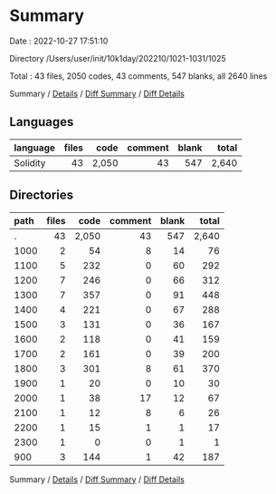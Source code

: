 # Summary

Date : 2022-10-27 17:51:10

Directory /Users/user/init/10k1day/202210/1021-1031/1025

Total : 43 files,  2050 codes, 43 comments, 547 blanks, all 2640 lines

Summary / [Details](details.md) / [Diff Summary](diff.md) / [Diff Details](diff-details.md)

## Languages
| language | files | code | comment | blank | total |
| :--- | ---: | ---: | ---: | ---: | ---: |
| Solidity | 43 | 2,050 | 43 | 547 | 2,640 |

## Directories
| path | files | code | comment | blank | total |
| :--- | ---: | ---: | ---: | ---: | ---: |
| . | 43 | 2,050 | 43 | 547 | 2,640 |
| 1000 | 2 | 54 | 8 | 14 | 76 |
| 1100 | 5 | 232 | 0 | 60 | 292 |
| 1200 | 7 | 246 | 0 | 66 | 312 |
| 1300 | 7 | 357 | 0 | 91 | 448 |
| 1400 | 4 | 221 | 0 | 67 | 288 |
| 1500 | 3 | 131 | 0 | 36 | 167 |
| 1600 | 2 | 118 | 0 | 41 | 159 |
| 1700 | 2 | 161 | 0 | 39 | 200 |
| 1800 | 3 | 301 | 8 | 61 | 370 |
| 1900 | 1 | 20 | 0 | 10 | 30 |
| 2000 | 1 | 38 | 17 | 12 | 67 |
| 2100 | 1 | 12 | 8 | 6 | 26 |
| 2200 | 1 | 15 | 1 | 1 | 17 |
| 2300  | 1 | 0 | 0 | 1 | 1 |
| 900 | 3 | 144 | 1 | 42 | 187 |

Summary / [Details](details.md) / [Diff Summary](diff.md) / [Diff Details](diff-details.md)